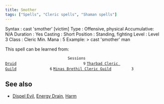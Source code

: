 ```yaml
---
title: Smother
tags: ["Spells", "Cleric spells", "Shaman spells"]
---
```

Syntax : cast 'smother' \[victim\] Type : Offensive, physical
Accumulative: N/A Duration : Yes Casting : Short Position : Standing,
fighting Level : Level 3 Class : Cleric Min. Mana : 5 Example: \> cast
'smother' man

This spell can be learned from:

`                            Sessions `
[`Druid`](Druid "wikilink")`                              9`
[`Tharbad Cleric Guild`](Tharbad_Cleric_Guild "wikilink")`               6`
[`Minas Brethil Cleric Guild`](Minas_Brethil_Cleric_Guild "wikilink")`         3`

## See also

- [Dispel Evil](Dispel_Evil "wikilink"), [Energy
  Drain](Energy_Drain "wikilink"), [Harm](Harm "wikilink")
  